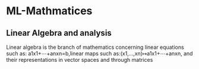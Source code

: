 # ML-Mathmatices

Linear Algebra and analysis
----------------------------
Linear algebra is the branch of mathematics concerning linear equations such as:
a1x1+⋯+anxn=b,linear maps such as:(x1,…,xn)↦a1x1+⋯+anxn, and their representations in vector spaces and through matrices
